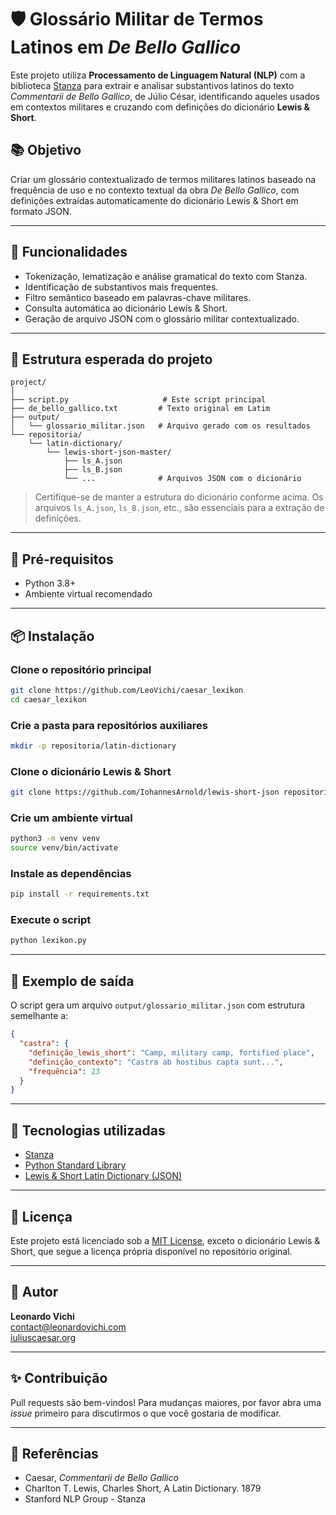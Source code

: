 
# 🛡️ Glossário Militar de Termos Latinos em *De Bello Gallico*

Este projeto utiliza **Processamento de Linguagem Natural (NLP)** com a biblioteca [Stanza](https://stanfordnlp.github.io/stanza/) para extrair e analisar substantivos latinos do texto *Commentarii de Bello Gallico*, de Júlio César, identificando aqueles usados em contextos militares e cruzando com definições do dicionário **Lewis & Short**.

## 📚 Objetivo

Criar um glossário contextualizado de termos militares latinos baseado na frequência de uso e no contexto textual da obra *De Bello Gallico*, com definições extraídas automaticamente do dicionário Lewis & Short em formato JSON.

---

## 🚀 Funcionalidades

- Tokenização, lematização e análise gramatical do texto com Stanza.
- Identificação de substantivos mais frequentes.
- Filtro semântico baseado em palavras-chave militares.
- Consulta automática ao dicionário Lewis & Short.
- Geração de arquivo JSON com o glossário militar contextualizado.

---

## 📂 Estrutura esperada do projeto

```
project/
│
├── script.py                     # Este script principal
├── de_bello_gallico.txt         # Texto original em Latim
├── output/
│   └── glossario_militar.json   # Arquivo gerado com os resultados
└── repositoria/
    └── latin-dictionary/
        └── lewis-short-json-master/
            ├── ls_A.json
            ├── ls_B.json
            └── ...              # Arquivos JSON com o dicionário
```

> Certifique-se de manter a estrutura do dicionário conforme acima. Os arquivos `ls_A.json`, `ls_B.json`, etc., são essenciais para a extração de definições.

---

## 🧠 Pré-requisitos

- Python 3.8+
- Ambiente virtual recomendado

---

## 📦 Instalação

### Clone o repositório principal
```bash
git clone https://github.com/LeoVichi/caesar_lexikon
cd caesar_lexikon
```

### Crie a pasta para repositórios auxiliares
```bash
mkdir -p repositoria/latin-dictionary
```

### Clone o dicionário Lewis & Short
```bash
git clone https://github.com/IohannesArnold/lewis-short-json repositoria/latin-dictionary/lewis-short-json-master
```

### Crie um ambiente virtual
```bash
python3 -m venv venv
source venv/bin/activate
```

### Instale as dependências
```bash
pip install -r requirements.txt
```

### Execute o script
```bash
python lexikon.py
```

---

## 📄 Exemplo de saída

O script gera um arquivo `output/glossario_militar.json` com estrutura semelhante a:

```json
{
  "castra": {
    "definição_lewis_short": "Camp, military camp, fortified place",
    "definição_contexto": "Castra ab hostibus capta sunt...",
    "frequência": 23
  }
}
```

---

## 🧰 Tecnologias utilizadas

- [Stanza](https://stanfordnlp.github.io/stanza/)
- [Python Standard Library](https://docs.python.org/3/library/)
- [Lewis & Short Latin Dictionary (JSON)](https://github.com/IohannesArnold/lewis-short-json)

---

## 📜 Licença

Este projeto está licenciado sob a [MIT License](LICENSE), exceto o dicionário Lewis & Short, que segue a licença própria disponível no repositório original.

---

## 🙋 Autor

**Leonardo Vichi**  
contact@leonardovichi.com  
[iuliuscaesar.org](https://iuliuscaesar.org)

---

## ✨ Contribuição

Pull requests são bem-vindos! Para mudanças maiores, por favor abra uma *issue* primeiro para discutirmos o que você gostaria de modificar.

---

## 📘 Referências

- Caesar, *Commentarii de Bello Gallico*
- Charlton T. Lewis, Charles Short, A Latin Dictionary. 1879
- Stanford NLP Group - Stanza
